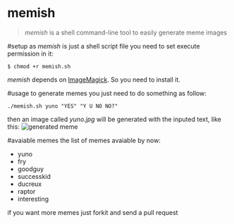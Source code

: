 memish
=======
>_memish_ is a shell command-line tool to easily generate meme images

#setup
as _memish_ is just a shell script file you need to set execute permission in it:

    $ chmod +r memish.sh

_memish_ depends on [ImageMagick][1]. So you need to install it.

#usage
to generate memes you just need to do something as follow:
    
    ./memish.sh yuno "YES" "Y U NO NO?"

then an image called _yuno.jpg_ will be generated with the inputed text, like this:
![generated meme](https://github.com/vquaiato/memish/raw/master/yuno_sample.jpg "Y U NO generated meme")

#avaiable memes
the list of memes avaiable by now:

+ yuno
+ fry
+ goodguy
+ successkid
+ ducreux
+ raptor
+ interesting

if you want more memes just forkit and send a pull request

[1]: http://www.imagemagick.org/script/index.php
